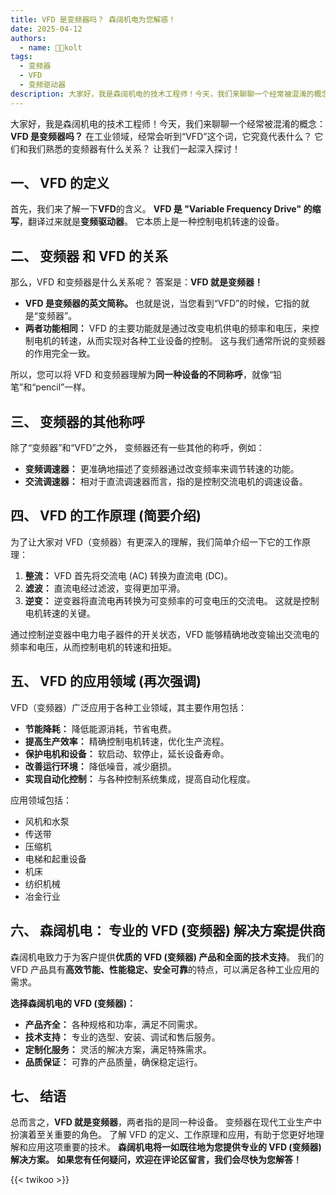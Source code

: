 ```yaml
---
title: VFD 是变频器吗？ 森阔机电为您解惑！
date: 2025-04-12
authors:
  - name: 🧑‍💼kolt
tags:
  - 变频器
  - VFD
  - 变频驱动器
description: 大家好，我是森阔机电的技术工程师！今天，我们来聊聊一个经常被混淆的概念：VFD 是变频器吗？在工业领域，经常会听到“VFD”这个词，它究竟代表什么？ 它们和我们熟悉的变频器有什么关系？ 让我们一起深入探讨！
---
```






大家好，我是森阔机电的技术工程师！今天，我们来聊聊一个经常被混淆的概念：**VFD 是变频器吗？** 在工业领域，经常会听到“VFD”这个词，它究竟代表什么？ 它们和我们熟悉的变频器有什么关系？ 让我们一起深入探讨！

## 一、 VFD 的定义

首先，我们来了解一下**VFD**的含义。 **VFD 是 "Variable Frequency Drive" 的缩写**，翻译过来就是**变频驱动器**。  它本质上是一种控制电机转速的设备。

## 二、 变频器 和 VFD 的关系

那么，VFD 和变频器是什么关系呢？ 答案是：**VFD 就是变频器！**

*   **VFD 是变频器的英文简称。**  也就是说，当您看到“VFD”的时候，它指的就是“变频器”。
*   **两者功能相同：**  VFD 的主要功能就是通过改变电机供电的频率和电压，来控制电机的转速，从而实现对各种工业设备的控制。  这与我们通常所说的变频器的作用完全一致。

所以，您可以将 VFD 和变频器理解为**同一种设备的不同称呼**，就像“铅笔”和“pencil”一样。

## 三、 变频器的其他称呼

除了“变频器”和“VFD”之外， 变频器还有一些其他的称呼，例如：

*   **变频调速器：**  更准确地描述了变频器通过改变频率来调节转速的功能。
*   **交流调速器：**  相对于直流调速器而言，指的是控制交流电机的调速设备。

## 四、 VFD 的工作原理 (简要介绍)

为了让大家对 VFD（变频器）有更深入的理解，我们简单介绍一下它的工作原理：

1.  **整流：**  VFD 首先将交流电 (AC) 转换为直流电 (DC)。
2.  **滤波：**  直流电经过滤波，变得更加平滑。
3.  **逆变：**  逆变器将直流电再转换为可变频率的可变电压的交流电。  这就是控制电机转速的关键。

通过控制逆变器中电力电子器件的开关状态，VFD 能够精确地改变输出交流电的频率和电压，从而控制电机的转速和扭矩。

## 五、 VFD 的应用领域 (再次强调)

VFD（变频器）广泛应用于各种工业领域，其主要作用包括：

*   **节能降耗：** 降低能源消耗，节省电费。
*   **提高生产效率：** 精确控制电机转速，优化生产流程。
*   **保护电机和设备：** 软启动、软停止，延长设备寿命。
*   **改善运行环境：** 降低噪音，减少磨损。
*   **实现自动化控制：** 与各种控制系统集成，提高自动化程度。

应用领域包括：

*   风机和水泵
*   传送带
*   压缩机
*   电梯和起重设备
*   机床
*   纺织机械
*   冶金行业

## 六、 森阔机电： 专业的 VFD (变频器) 解决方案提供商

森阔机电致力于为客户提供**优质的 VFD (变频器) 产品和全面的技术支持**。 我们的 VFD 产品具有**高效节能、性能稳定、安全可靠**的特点，可以满足各种工业应用的需求。

**选择森阔机电的 VFD (变频器)：**

*   **产品齐全：** 各种规格和功率，满足不同需求。
*   **技术支持：** 专业的选型、安装、调试和售后服务。
*   **定制化服务：** 灵活的解决方案，满足特殊需求。
*   **品质保证：**  可靠的产品质量，确保稳定运行。

## 七、 结语

总而言之，**VFD 就是变频器**，两者指的是同一种设备。 变频器在现代工业生产中扮演着至关重要的角色。 了解 VFD 的定义、工作原理和应用，有助于您更好地理解和应用这项重要的技术。 **森阔机电将一如既往地为您提供专业的 VFD (变频器) 解决方案。**  **如果您有任何疑问，欢迎在评论区留言，我们会尽快为您解答！**


{{< twikoo >}}  
